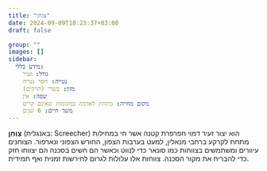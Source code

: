```yaml
---
title: "צוחן"
date: 2024-09-09T18:23:37+03:00
draft: false

group: ""
images: []
sidebar:
  מידע כללי:
    גודל: זעיר
    נטייה: חסר נטייה
    מזון: בשרי (חרקים)
    שפה: אין
    מקום מחייה: מתחת לאדמה במקומות שאינם קרים
    משך חיים: 6 שנים
---
```

**צָוְחַן** (באנגלית: Screecher) הוא יצור זעיר דמוי חפרפרת קטנה אשר חי במחילות מתחת לקרקע ברחבי מנאלין, למעט בערבות הצפון, החורש הצפוני ונארפור. הצוחנים עיוורים ומשתמשים בצווחות כמו סונאר כדי לנווט וכאשר הם חשים בסכנה הם יצווחו חזק כדי להבריח את מקור הסכנה. צווחות אלו עלולות לגרום לחירשות זמנית ואף תמידית.